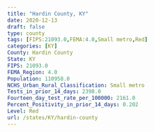 ```yaml
---
title: "Hardin County, KY"
date: 2020-12-13
draft: false
type: county
tags: [FIPS:21093.0,FEMA:4.0,Small metro,Red]
categories: [KY]
County: Hardin County
State: KY
FIPS: 21093.0
FEMA_Region: 4.0
Population: 110958.0
NCHS_Urban_Rural_Classification: Small metro
Tests_in_prior_14_days: 2398.0
Fourteen_day_test_rate_per_100000: 2161.0
Percent_Positivity_in_prior_14_days: 0.202
Level: Red
url: /states/KY/hardin-county
---
```



